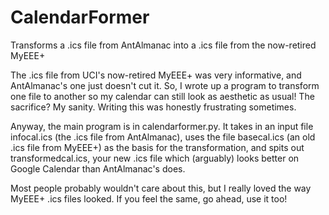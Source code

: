 # CalendarFormer
Transforms a .ics file from AntAlmanac into a .ics file from the now-retired MyEEE+

The .ics file from UCI's now-retired MyEEE+ was very informative, and AntAlmanac's one just doesn't cut it. So, I wrote up a program to transform one file to another so my calendar can still look as aesthetic as usual! The sacrifice? My sanity. Writing this was honestly frustrating sometimes.

Anyway, the main program is in calendarformer.py. It takes in an input file infocal.ics (the .ics file from AntAlmanac), uses the file basecal.ics (an old .ics file from MyEEE+) as the basis for the transformation, and spits out transformedcal.ics, your new .ics file which (arguably) looks better on Google Calendar than AntAlmanac's does.

Most people probably wouldn't care about this, but I really loved the way MyEEE+ .ics files looked. If you feel the same, go ahead, use it too!
